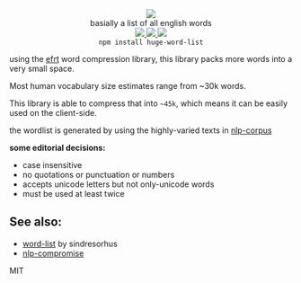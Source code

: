 <div align="center">
  <img src="https://cloud.githubusercontent.com/assets/399657/23590290/ede73772-01aa-11e7-8915-181ef21027bc.png" />
  <div>basially a list of all english words</div>
  <a href="https://npmjs.org/package/huge-word-list">
    <img src="https://img.shields.io/npm/v/huge-word-list.svg?style=flat-square" />
  </a>
  <a href="https://nodejs.org/api/documentation.html#documentation_stability_index">
    <img src="https://img.shields.io/badge/stability-stable-green.svg?style=flat-square" />
  </a>
      <a href="https://unpkg.com/huge-word-list">
      <img src="https://badge-size.herokuapp.com/spencermountain/huge-word-list/master/builds/huge-word-list.js" />
    </a>
</div>

<div align="center">
  <code>npm install huge-word-list</code>
</div>

using the [efrt](https://github.com/nlp-compromise/efrt/) word compression library, this library packs more words into a very small space.

Most human vocabulary size estimates range from ~30k words.

This library is able to compress that into `~45k`, which means it can be easily used on the client-side.

the wordlist is generated by using the highly-varied texts in [nlp-corpus](https://github.com/nlp-compromise/nlp-corpus)


**some editorial decisions:**
* case insensitive
* no quotations or punctuation or numbers
* accepts unicode letters but not only-unicode words
* must be used at least twice

## See also:
* [word-list](https://github.com/sindresorhus/word-list) by sindresorhus
* [nlp-compromise](https://github.com/spencermountain/nlp-compromise)


MIT